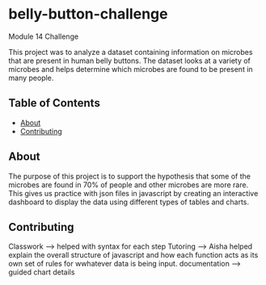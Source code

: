 # belly-button-challenge
Module 14 Challenge

This project was to analyze a dataset containing information on microbes that are present in human belly buttons. The dataset looks at a variety of microbes and helps determine which microbes are found to be present in many people.


## Table of Contents

- [About](#about)
- [Contributing](#contributing)

## About

The purpose of this project is to support the hypothesis that some of the microbes are found in 70% of people and other microbes are more rare.
This gives us practice with json files in javascript by creating an interactive dashboard to display the data using different types of tables and charts.


## Contributing
Classwork --> helped with syntax for each step
Tutoring --> Aisha helped explain the overall structure of javascript and how each function acts as its own set of rules for wwhatever data is being input.
documentation --> guided chart details
